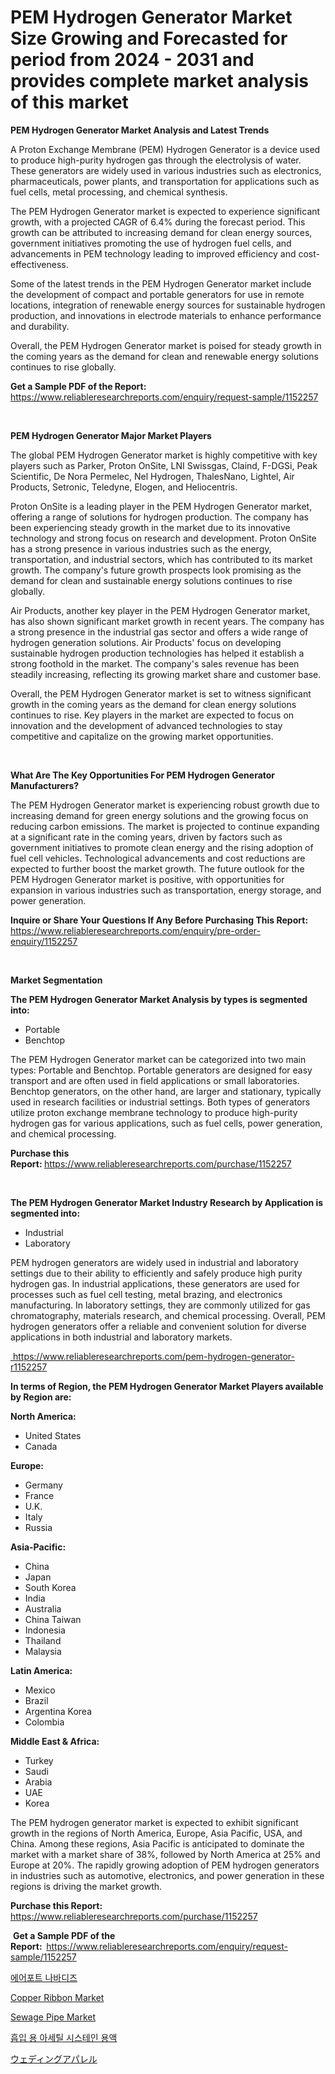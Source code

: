 <p><h1>PEM Hydrogen Generator Market Size Growing and Forecasted for period from 2024 - 2031 and provides complete market analysis of this market</h1></p><p><strong>PEM Hydrogen Generator Market Analysis and Latest Trends</strong></p>
<p><p>A Proton Exchange Membrane (PEM) Hydrogen Generator is a device used to produce high-purity hydrogen gas through the electrolysis of water. These generators are widely used in various industries such as electronics, pharmaceuticals, power plants, and transportation for applications such as fuel cells, metal processing, and chemical synthesis.</p><p>The PEM Hydrogen Generator market is expected to experience significant growth, with a projected CAGR of 6.4% during the forecast period. This growth can be attributed to increasing demand for clean energy sources, government initiatives promoting the use of hydrogen fuel cells, and advancements in PEM technology leading to improved efficiency and cost-effectiveness.</p><p>Some of the latest trends in the PEM Hydrogen Generator market include the development of compact and portable generators for use in remote locations, integration of renewable energy sources for sustainable hydrogen production, and innovations in electrode materials to enhance performance and durability.</p><p>Overall, the PEM Hydrogen Generator market is poised for steady growth in the coming years as the demand for clean and renewable energy solutions continues to rise globally.</p></p>
<p><strong>Get a Sample PDF of the Report:&nbsp;</strong> <a href="https://www.reliableresearchreports.com/enquiry/request-sample/1152257">https://www.reliableresearchreports.com/enquiry/request-sample/1152257</a></p>
<p>&nbsp;</p>
<p><strong>PEM Hydrogen Generator Major Market Players</strong></p>
<p><p>The global PEM Hydrogen Generator market is highly competitive with key players such as Parker, Proton OnSite, LNI Swissgas, Claind, F-DGSi, Peak Scientific, De Nora Permelec, Nel Hydrogen, ThalesNano, Lightel, Air Products, Setronic, Teledyne, Elogen, and Heliocentris.</p><p>Proton OnSite is a leading player in the PEM Hydrogen Generator market, offering a range of solutions for hydrogen production. The company has been experiencing steady growth in the market due to its innovative technology and strong focus on research and development. Proton OnSite has a strong presence in various industries such as the energy, transportation, and industrial sectors, which has contributed to its market growth. The company's future growth prospects look promising as the demand for clean and sustainable energy solutions continues to rise globally.</p><p>Air Products, another key player in the PEM Hydrogen Generator market, has also shown significant market growth in recent years. The company has a strong presence in the industrial gas sector and offers a wide range of hydrogen generation solutions. Air Products' focus on developing sustainable hydrogen production technologies has helped it establish a strong foothold in the market. The company's sales revenue has been steadily increasing, reflecting its growing market share and customer base.</p><p>Overall, the PEM Hydrogen Generator market is set to witness significant growth in the coming years as the demand for clean energy solutions continues to rise. Key players in the market are expected to focus on innovation and the development of advanced technologies to stay competitive and capitalize on the growing market opportunities.</p></p>
<p>&nbsp;</p>
<p><strong>What Are The Key Opportunities For PEM Hydrogen Generator Manufacturers?</strong></p>
<p><p>The PEM Hydrogen Generator market is experiencing robust growth due to increasing demand for green energy solutions and the growing focus on reducing carbon emissions. The market is projected to continue expanding at a significant rate in the coming years, driven by factors such as government initiatives to promote clean energy and the rising adoption of fuel cell vehicles. Technological advancements and cost reductions are expected to further boost the market growth. The future outlook for the PEM Hydrogen Generator market is positive, with opportunities for expansion in various industries such as transportation, energy storage, and power generation.</p></p>
<p><strong>Inquire or Share Your Questions If Any Before Purchasing This Report:</strong> <a href="https://www.reliableresearchreports.com/enquiry/pre-order-enquiry/1152257">https://www.reliableresearchreports.com/enquiry/pre-order-enquiry/1152257</a></p>
<p>&nbsp;</p>
<p><strong>Market Segmentation</strong></p>
<p><strong>The PEM Hydrogen Generator Market Analysis by types is segmented into:</strong></p>
<p><ul><li>Portable</li><li>Benchtop</li></ul></p>
<p><p>The PEM Hydrogen Generator market can be categorized into two main types: Portable and Benchtop. Portable generators are designed for easy transport and are often used in field applications or small laboratories. Benchtop generators, on the other hand, are larger and stationary, typically used in research facilities or industrial settings. Both types of generators utilize proton exchange membrane technology to produce high-purity hydrogen gas for various applications, such as fuel cells, power generation, and chemical processing.</p></p>
<p><strong>Purchase this Report:&nbsp;</strong><a href="https://www.reliableresearchreports.com/purchase/1152257">https://www.reliableresearchreports.com/purchase/1152257</a></p>
<p>&nbsp;</p>
<p><strong>The PEM Hydrogen Generator Market Industry Research by Application is segmented into:</strong></p>
<p><ul><li>Industrial</li><li>Laboratory</li></ul></p>
<p><p>PEM hydrogen generators are widely used in industrial and laboratory settings due to their ability to efficiently and safely produce high purity hydrogen gas. In industrial applications, these generators are used for processes such as fuel cell testing, metal brazing, and electronics manufacturing. In laboratory settings, they are commonly utilized for gas chromatography, materials research, and chemical processing. Overall, PEM hydrogen generators offer a reliable and convenient solution for diverse applications in both industrial and laboratory markets.</p></p>
<p><a href="https://www.reliableresearchreports.com/pem-hydrogen-generator-r1152257">&nbsp;https://www.reliableresearchreports.com/pem-hydrogen-generator-r1152257</a></p>
<p><strong>In terms of Region, the PEM Hydrogen Generator Market Players available by Region are:</strong></p>
<p>
    <p> <strong> North America: </strong>
        <ul>
            <li>United States</li>
            <li>Canada</li>
        </ul>
        </p> 
    <p> <strong> Europe: </strong>
        <ul>
            <li>Germany</li>
            <li>France</li>
            <li>U.K.</li>
            <li>Italy</li>
            <li>Russia</li>
        </ul>
        </p> 
    <p> <strong> Asia-Pacific: </strong>
        <ul>
            <li>China</li>
            <li>Japan</li>
            <li>South Korea</li>
            <li>India</li>
            <li>Australia</li>
            <li>China Taiwan</li>
            <li>Indonesia</li>
            <li>Thailand</li>
            <li>Malaysia</li>
        </ul>
        </p> 
    <p> <strong> Latin America: </strong>
        <ul>
            <li>Mexico</li>
            <li>Brazil</li>
            <li>Argentina Korea</li>
            <li>Colombia</li>
        </ul>
        </p> 
    <p> <strong> Middle East & Africa: </strong>
        <ul>
            <li>Turkey</li>
            <li>Saudi</li>
            <li>Arabia</li>
            <li>UAE</li>
            <li>Korea</li>
        </ul>
    </p>
    </p>
<p><p>The PEM hydrogen generator market is expected to exhibit significant growth in the regions of North America, Europe, Asia Pacific, USA, and China. Among these regions, Asia Pacific is anticipated to dominate the market with a market share of 38%, followed by North America at 25% and Europe at 20%. The rapidly growing adoption of PEM hydrogen generators in industries such as automotive, electronics, and power generation in these regions is driving the market growth.</p></p>
<p><strong>Purchase this Report: </strong><a href="https://www.reliableresearchreports.com/purchase/1152257">https://www.reliableresearchreports.com/purchase/1152257</a></p>
<p>&nbsp;<strong>Get a Sample PDF of the Report:&nbsp;&nbsp;</strong><a href="https://www.reliableresearchreports.com/enquiry/request-sample/1152257">https://www.reliableresearchreports.com/enquiry/request-sample/1152257</a></p>
<p><strong></strong></p>
<p><p><a href="https://medium.com/@lucianmaluan2022/%EA%B3%B5%ED%95%AD-%EB%84%A4%EB%B9%84%EC%97%90-%EC%9D%B4%EB%93%9C-%EC%8B%9C%EC%9E%A5%EC%9D%80-%EC%8B%9C%EC%9E%A5-%EC%A0%90%EC%9C%A0%EC%9C%A8-%EC%8B%9C%EC%9E%A5-%EB%8F%99%ED%96%A5-%EB%B0%8F-%EC%8B%9C%EC%9E%A5-%EC%84%B1%EC%9E%A5%EC%97%90-%EB%8C%80%ED%95%9C-%EC%A0%95%EB%B3%B4%EB%A5%BC-%EC%A0%9C%EA%B3%B5%ED%95%A9%EB%8B%88%EB%8B%A4-47ab048d9183">에어포트 나바디즈</a></p><p><a href="https://issuu.com/reportprime-2/docs/copper-ribbon-market-size-2030.pptx">Copper Ribbon Market</a></p><p><a href="https://issuu.com/reportprime-2/docs/sewage-pipe-market-size-2030.pptx">Sewage Pipe Market</a></p><p><a href="https://github.com/hxzi07639916/Market-Research-Report-List-1/blob/main/617664329386.md">흡입 용 아세틸 시스테인 용액</a></p><p><a href="https://medium.com/@hazelnutt83/%E7%B5%90%E5%A9%9A%E8%A1%A3%E8%A3%85%E5%B8%82%E5%A0%B4%E8%A6%8F%E6%A8%A1-%E5%B8%82%E5%A0%B4%E3%81%AE%E8%A6%8B%E9%80%9A%E3%81%97%E3%81%A8%E5%B8%82%E5%A0%B4%E4%BA%88%E6%B8%AC-2024%E5%B9%B4%E3%81%8B%E3%82%892031%E5%B9%B4-1d6d0e69cd2a">ウェディングアパレル</a></p></p>